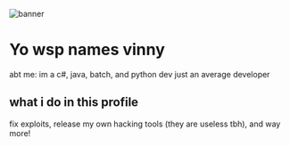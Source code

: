 ![banner](https://i.ibb.co/R6sqwmR/Frank-Ocean-Blonded-radio.jpg)
# Yo wsp names vinny 
abt me: im a c#, java, batch, and python dev
just an average developer

## what i do in this profile
fix exploits,
release my own hacking tools (they are useless tbh),
and way more!
